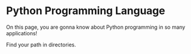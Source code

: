 # Python Programming Language
On this page, you are gonna know about Python programming in so many applications!

Find your path in directories.
